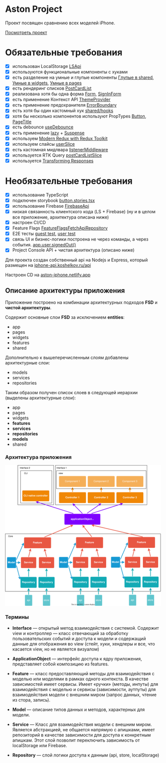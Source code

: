 # Aston Project

Проект посвящен сравнению всех моделей iPhone.

[Посмотреть проект](https://aston-iphone.netlify.app)


# Обязательные требования
- [x] использован LocalStorage [LSApi](https://github.com/VitaliyKosh/aston-project/tree/main/src/repositories/local-storage/ls-api.ts)
- [x] используются функциональные компоненты с хуками
- [x] есть разделение на умные и глупые компоненты [Глупые в shared](https://github.com/VitaliyKosh/aston-project/tree/main/src/shared/ui), [Умные в widgets](https://github.com/VitaliyKosh/aston-project/tree/main/src/widgets), [Умные в pages](https://github.com/VitaliyKosh/aston-project/tree/main/src/pages)
- [x] есть рендеринг списков [PostCardList](https://github.com/VitaliyKosh/aston-project/tree/main/src/widgets/post-card-list/ui/post-card-list.tsx)
- [x] реализована хотя бы одна форма [Form](https://github.com/VitaliyKosh/aston-project/tree/main/src/widgets/auth-form/ui/form/form.tsx), [SignInForm](https://github.com/VitaliyKosh/aston-project/tree/main/src/widgets/auth-form/ui/sign-in-form/sign-in-form.tsx)
- [x] есть применение Контекст API [ThemeProvider](https://github.com/VitaliyKosh/aston-project/tree/main/src/app/providers/theme-provider/ui/theme-provider.tsx)
- [x] есть применение предохранителя [ErrorBoundary](https://github.com/VitaliyKosh/aston-project/tree/main/src/app/providers/error-boundary/ui/error-boundary.tsx)
- [x] есть хотя бы один кастомный хук [shared/hooks](https://github.com/VitaliyKosh/aston-project/tree/main/src/shared/hooks)
- [x] хотя бы несколько компонентов используют PropTypes [Button](https://github.com/VitaliyKosh/aston-project/tree/main/src/shared/ui/button/button.tsx), [PageTitle](https://github.com/VitaliyKosh/aston-project/tree/main/src/shared/ui/page-title/page-title.tsx)
- [x] есть debounce [useDebounce](https://github.com/VitaliyKosh/aston-project/tree/main/src/widgets/search-bar/hooks/use-debounce.ts)
- [x] есть применение [lazy](https://github.com/VitaliyKosh/aston-project/tree/main/src/pages/auth-page/ui/auth-page.async.tsx) + [Suspense](https://github.com/VitaliyKosh/aston-project/tree/main/src/app/app/ui/app.tsx)
- [x] используем [Modern Redux with Redux Toolkit](https://github.com/VitaliyKosh/aston-project/tree/main/src/repositories/redux/redux.ts)
- [x] используем слайсы [userSlice](https://github.com/VitaliyKosh/aston-project/tree/main/src/repositories/user/store-api/store-slice.ts)
- [x] есть кастомная мидлвара [listenerMiddleware](https://github.com/VitaliyKosh/aston-project/tree/main/src/repositories/redux/middlewares.ts)
- [x] используется RTK Query [postCardListSlice](https://github.com/VitaliyKosh/aston-project/tree/main/src/repositories/post-card-list/store-api/store-slice.ts)
- [x] используется [Transforming Responses](https://github.com/VitaliyKosh/aston-project/tree/main/src/repositories/post-card-list/store-api/store-slice.ts)
# Необязательные требования
- [x] использование TypeScript
- [x] подключен storybook [button.stories.tsx](https://github.com/VitaliyKosh/aston-project/tree/main/src/shared/ui/button/button.stories.tsx)
- [x] использование Firebase [FirebaseApi](https://github.com/VitaliyKosh/aston-project/tree/main/src/repositories/firebase/firebase-api.ts)
- [x] низкая связанность клиентского кода (LS + Firebase) (ну и в целом все приложение, архитектура описана ниже)
- [x] настроен CI/CD
- [x] Feature Flags [FeatureFlagsFetchApiRepository](https://github.com/VitaliyKosh/aston-project/tree/main/src/repositories/feature-flags/api/api.ts)
- [x] E2E тесты [guest test](https://github.com/VitaliyKosh/aston-project/tree/main/tests/guest.spec.ts), [user test](https://github.com/VitaliyKosh/aston-project/tree/main/tests/user.spec.ts)
- [x] связь UI и бизнес-логики построена не через команды, а через события. [app.user.signedOut()](https://github.com/VitaliyKosh/aston-project/tree/main/src/widgets/header/ui/user-section/authorized-user.tsx)
- [x] Project Console API + чистая архитектура (описано ниже)

Для проекта создан собственный api на Nodejs и Express, который размещен на [iphone-api.koshelkov.ru/api](https://iphone-api.koshelkov.ru/api)

Настроен CD на [aston-iphone.netlify.app](https://aston-iphone.netlify.app)

## Описание архитектуры приложения

Приложение построено на комбинации архитектурных подходов **FSD** и **чистой архитектуры**. 

Содержит основные слои **FSD** за исключением **entities**:
- app
- pages
- widgets
- features
- shared

Дополнительно к вышеперечисленным слоям добавлены архитектурные слои:
- models
- services
- repositories

Таким образом получен список слоев в следующей иерархии (выделены архитектурные слои):
- app
- pages
- widgets
- **features**
- **services**
- **repositories**
- **models**
- shared

### Архитектура приложения
![Alt text](assets/architecture.svg)
### Термины 

- **Interface** — открытый метод взаимодействия с системой. Содержит view и контроллер — класс отвечающий за обработку пользовательских событий и доступа к модели и содержащий данные для отображения во view (стейт, хуки, хендлеры и все, что касается view, но не является визуалом)

- **ApplicationObject** — интерфейс доступа к ядру приложения, представляет собой композицию из features.

- **Feature** — класс предоставляющий методы для взаимодействия с моделью или моделями в рамках одного контекста. В качестве зависимостей имеет сервисы. Имеет «ручки» (методы, инпуты) для взаимодействия с моделью и сервисы (зависимости, аутпуты) для взаимодействия модели с внешним миром (запрос данных, чтение из стора, запись).
- **Model** — описание типов данных и методов, характерных для модели.
- **Service** — Класс для взаимодействия модели с внешним миром. Является абстракцией, не общается напрямую с апишками, имеет репозиторий в качестве зависимости для доступа к конкретным апишкам. Этот слой позволит переключить зависимость от localStorage или Firebase.
- **Repository** — слой логики доступа к данным (api, store, localStorage)

